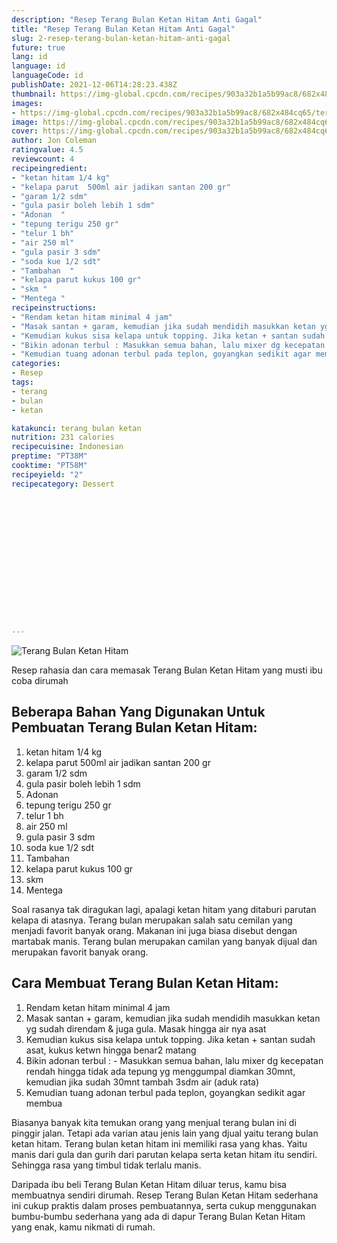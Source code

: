 ```yaml
---
description: "Resep Terang Bulan Ketan Hitam Anti Gagal"
title: "Resep Terang Bulan Ketan Hitam Anti Gagal"
slug: 2-resep-terang-bulan-ketan-hitam-anti-gagal
future: true
lang: id
language: id
languageCode: id
publishDate: 2021-12-06T14:28:23.438Z 
thumbnail: https://img-global.cpcdn.com/recipes/903a32b1a5b99ac8/682x484cq65/terang-bulan-ketan-hitam-foto-resep-utama.webp
images:
- https://img-global.cpcdn.com/recipes/903a32b1a5b99ac8/682x484cq65/terang-bulan-ketan-hitam-foto-resep-utama.webp
image: https://img-global.cpcdn.com/recipes/903a32b1a5b99ac8/682x484cq65/terang-bulan-ketan-hitam-foto-resep-utama.webp
cover: https://img-global.cpcdn.com/recipes/903a32b1a5b99ac8/682x484cq65/terang-bulan-ketan-hitam-foto-resep-utama.webp
author: Jon Coleman
ratingvalue: 4.5
reviewcount: 4
recipeingredient:
- "ketan hitam 1/4 kg"
- "kelapa parut  500ml air jadikan santan 200 gr"
- "garam 1/2 sdm"
- "gula pasir boleh lebih 1 sdm"
- "Adonan  "
- "tepung terigu 250 gr"
- "telur 1 bh"
- "air 250 ml"
- "gula pasir 3 sdm"
- "soda kue 1/2 sdt"
- "Tambahan  "
- "kelapa parut kukus 100 gr"
- "skm "
- "Mentega "
recipeinstructions:
- "Rendam ketan hitam minimal 4 jam"
- "Masak santan + garam, kemudian jika sudah mendidih masukkan ketan yg sudah direndam &amp; juga gula. Masak hingga air nya asat"
- "Kemudian kukus sisa kelapa untuk topping. Jika ketan + santan sudah asat, kukus ketwn hingga benar2 matang"
- "Bikin adonan terbul : Masukkan semua bahan, lalu mixer dg kecepatan rendah hingga tidak ada tepung yg menggumpal diamkan 30mnt, kemudian jika sudah 30mnt tambah 3sdm air (aduk rata)"
- "Kemudian tuang adonan terbul pada teplon, goyangkan sedikit agar membua"
categories:
- Resep
tags:
- terang
- bulan
- ketan

katakunci: terang bulan ketan 
nutrition: 231 calories
recipecuisine: Indonesian
preptime: "PT38M"
cooktime: "PT58M"
recipeyield: "2"
recipecategory: Dessert


     
    
    
    
    
    
    
    
    
    
    
      
    
---
```



![Terang Bulan Ketan Hitam](https://img-global.cpcdn.com/recipes/903a32b1a5b99ac8/682x484cq65/terang-bulan-ketan-hitam-foto-resep-utama.webp)

Resep rahasia dan cara memasak  Terang Bulan Ketan Hitam yang musti ibu coba dirumah

<!--inarticleads1-->

## Beberapa Bahan Yang Digunakan Untuk Pembuatan Terang Bulan Ketan Hitam:

1. ketan hitam 1/4 kg
1. kelapa parut  500ml air jadikan santan 200 gr
1. garam 1/2 sdm
1. gula pasir boleh lebih 1 sdm
1. Adonan  
1. tepung terigu 250 gr
1. telur 1 bh
1. air 250 ml
1. gula pasir 3 sdm
1. soda kue 1/2 sdt
1. Tambahan  
1. kelapa parut kukus 100 gr
1. skm 
1. Mentega 

Soal rasanya tak diragukan lagi, apalagi ketan hitam yang ditaburi parutan kelapa di atasnya. Terang bulan merupakan salah satu cemilan yang menjadi favorit banyak orang. Makanan ini juga biasa disebut dengan martabak manis. Terang bulan merupakan camilan yang banyak dijual dan merupakan favorit banyak orang. 

<!--inarticleads2-->

## Cara Membuat Terang Bulan Ketan Hitam:

1. Rendam ketan hitam minimal 4 jam
1. Masak santan + garam, kemudian jika sudah mendidih masukkan ketan yg sudah direndam &amp; juga gula. Masak hingga air nya asat
1. Kemudian kukus sisa kelapa untuk topping. Jika ketan + santan sudah asat, kukus ketwn hingga benar2 matang
1. Bikin adonan terbul : - Masukkan semua bahan, lalu mixer dg kecepatan rendah hingga tidak ada tepung yg menggumpal diamkan 30mnt, kemudian jika sudah 30mnt tambah 3sdm air (aduk rata)
1. Kemudian tuang adonan terbul pada teplon, goyangkan sedikit agar membua


Biasanya banyak kita temukan orang yang menjual terang bulan ini di pinggir jalan. Tetapi ada varian atau jenis lain yang djual yaitu terang bulan ketan hitam. Terang bulan ketan hitam ini memiliki rasa yang khas. Yaitu manis dari gula dan gurih dari parutan kelapa serta ketan hitam itu sendiri. Sehingga rasa yang timbul tidak terlalu manis. 

Daripada ibu beli  Terang Bulan Ketan Hitam  diluar terus, kamu  bisa membuatnya sendiri dirumah. Resep  Terang Bulan Ketan Hitam  sederhana ini cukup praktis dalam proses pembuatannya, serta cukup menggunakan bumbu-bumbu sederhana yang ada di dapur  Terang Bulan Ketan Hitam  yang enak, kamu nikmati di rumah.
